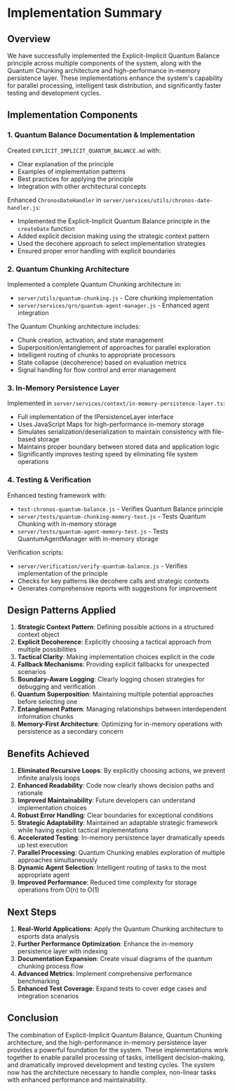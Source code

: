 # Implementation Summary

## Overview

We have successfully implemented the Explicit-Implicit Quantum Balance principle across multiple components of the system, along with the Quantum Chunking architecture and high-performance in-memory persistence layer. These implementations enhance the system's capability for parallel processing, intelligent task distribution, and significantly faster testing and development cycles.

## Implementation Components

### 1. Quantum Balance Documentation & Implementation

Created `EXPLICIT_IMPLICIT_QUANTUM_BALANCE.md` with:
- Clear explanation of the principle
- Examples of implementation patterns
- Best practices for applying the principle
- Integration with other architectural concepts

Enhanced `ChronosDateHandler` in `server/services/utils/chronos-date-handler.js`:
- Implemented the Explicit-Implicit Quantum Balance principle in the `createDate` function
- Added explicit decision making using the strategic context pattern
- Used the decohere approach to select implementation strategies
- Ensured proper error handling with explicit boundaries

### 2. Quantum Chunking Architecture

Implemented a complete Quantum Chunking architecture in:
- `server/utils/quantum-chunking.js` - Core chunking implementation
- `server/services/qrn/quantum-agent-manager.js` - Enhanced agent integration

The Quantum Chunking architecture includes:
- Chunk creation, activation, and state management
- Superposition/entanglement of approaches for parallel exploration
- Intelligent routing of chunks to appropriate processors
- State collapse (decoherence) based on evaluation metrics
- Signal handling for flow control and error management

### 3. In-Memory Persistence Layer

Implemented in `server/services/context/in-memory-persistence-layer.ts`:
- Full implementation of the IPersistenceLayer interface
- Uses JavaScript Maps for high-performance in-memory storage
- Simulates serialization/deserialization to maintain consistency with file-based storage
- Maintains proper boundary between stored data and application logic
- Significantly improves testing speed by eliminating file system operations

### 4. Testing & Verification

Enhanced testing framework with:
- `test-chronos-quantum-balance.js` - Verifies Quantum Balance principle
- `server/tests/quantum-chunking-memory-test.js` - Tests Quantum Chunking with in-memory storage
- `server/tests/quantum-agent-memory-test.js` - Tests QuantumAgentManager with in-memory storage

Verification scripts:
- `server/verification/verify-quantum-balance.js` - Verifies implementation of the principle
- Checks for key patterns like decohere calls and strategic contexts
- Generates comprehensive reports with suggestions for improvement

## Design Patterns Applied

1. **Strategic Context Pattern**: Defining possible actions in a structured context object
2. **Explicit Decoherence**: Explicitly choosing a tactical approach from multiple possibilities
3. **Tactical Clarity**: Making implementation choices explicit in the code
4. **Fallback Mechanisms**: Providing explicit fallbacks for unexpected scenarios
5. **Boundary-Aware Logging**: Clearly logging chosen strategies for debugging and verification
6. **Quantum Superposition**: Maintaining multiple potential approaches before selecting one
7. **Entanglement Pattern**: Managing relationships between interdependent information chunks
8. **Memory-First Architecture**: Optimizing for in-memory operations with persistence as a secondary concern

## Benefits Achieved

1. **Eliminated Recursive Loops**: By explicitly choosing actions, we prevent infinite analysis loops
2. **Enhanced Readability**: Code now clearly shows decision paths and rationale
3. **Improved Maintainability**: Future developers can understand implementation choices
4. **Robust Error Handling**: Clear boundaries for exceptional conditions
5. **Strategic Adaptability**: Maintained an adaptable strategic framework while having explicit tactical implementations
6. **Accelerated Testing**: In-memory persistence layer dramatically speeds up test execution
7. **Parallel Processing**: Quantum Chunking enables exploration of multiple approaches simultaneously
8. **Dynamic Agent Selection**: Intelligent routing of tasks to the most appropriate agent
9. **Improved Performance**: Reduced time complexity for storage operations from O(n) to O(1)

## Next Steps

1. **Real-World Applications**: Apply the Quantum Chunking architecture to esports data analysis
2. **Further Performance Optimization**: Enhance the in-memory persistence layer with indexing
3. **Documentation Expansion**: Create visual diagrams of the quantum chunking process flow
4. **Advanced Metrics**: Implement comprehensive performance benchmarking
5. **Enhanced Test Coverage**: Expand tests to cover edge cases and integration scenarios

## Conclusion

The combination of Explicit-Implicit Quantum Balance, Quantum Chunking architecture, and the high-performance in-memory persistence layer provides a powerful foundation for the system. These implementations work together to enable parallel processing of tasks, intelligent decision-making, and dramatically improved development and testing cycles. The system now has the architecture necessary to handle complex, non-linear tasks with enhanced performance and maintainability.